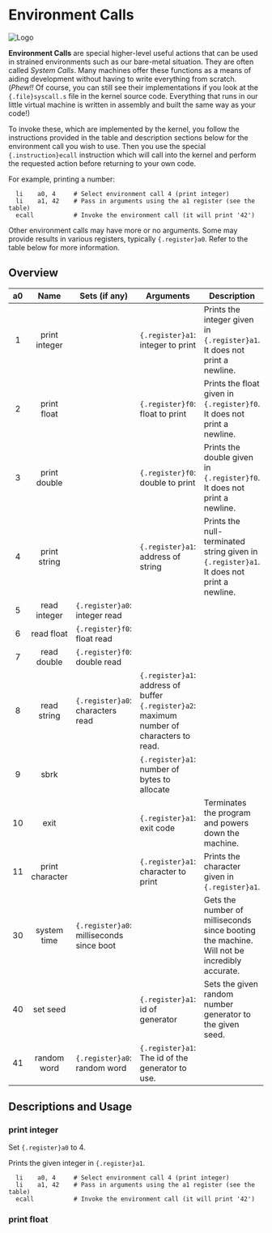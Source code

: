 # Environment Calls

![Logo](../images/dynamic/hex/ae8bab/dinosaurs/tyrannosaurus.svg)

**Environment Calls** are special higher-level useful actions that can be used in strained environments such
as our bare-metal situation. They are often called *System Calls*. Many machines offer these functions
as a means of aiding development without having to write everything from scratch. (*Phew!!* Of course,
you can still see their implementations if you look at the `{.file}syscall.s` file in the kernel source code.
Everything that runs in our little virtual machine is written in assembly and built the same way as your code!)

To invoke these, which are implemented by the kernel, you follow the instructions provided in the table
and description sections below for the environment call you wish to use. Then you use the special `{.instruction}ecall`
instruction which will call into the kernel and perform the requested action before returning to your
own code.

For example, printing a number:

```riscv
  li    a0, 4     # Select environment call 4 (print integer)
  li    a1, 42    # Pass in arguments using the a1 register (see the table)
  ecall           # Invoke the environment call (it will print '42')
```

Other environment calls may have more or no arguments. Some may provide results in various registers, typically
`{.register}a0`.
Refer to the table below for more information.

## Overview

<!-- for styling the table appropriately -->
<p class="syscalls-table"></p>

| a0 | Name            | Sets (if any) | Arguments | Description                                                  |
|:--:|:---------------:|---------------|-----------|--------------------------------------------------------------|
| 1  | print integer   |               | `{.register}a1`: integer to print | Prints the integer given in `{.register}a1`. It does not print a newline. |
| 2  | print float     |               | `{.register}f0`: float to print | Prints the float given in `{.register}f0`. It does not print a newline.   |
| 3  | print double    |               | `{.register}f0`: double to print | Prints the double given in `{.register}f0`. It does not print a newline.  |
| 4  | print string    |               | `{.register}a1`: address of string | Prints the null-terminated string given in `{.register}a1`. It does not print a newline.  |
| 5  | read integer    | `{.register}a0`: integer read |           | |
| 6  | read float      | `{.register}f0`: float read |           | |
| 7  | read double     | `{.register}f0`: double read |           | |
| 8  | read string     | `{.register}a0`: characters read | `{.register}a1`: address of buffer<br>`{.register}a2`: maximum number of characters to read. | |
| 9  | sbrk            |               | `{.register}a1`: number of bytes to allocate | |
| 10 | exit            |               | `{.register}a1`: exit code | Terminates the program and powers down the machine.          |
| 11 | print character |               | `{.register}a1`: character to print | Prints the character given in `{.register}a1`.                            |
| 30 | system time     | `{.register}a0`: milliseconds since boot | | Gets the number of milliseconds since booting the machine. Will not be incredibly accurate. |
| 40 | set seed        | | `{.register}a1`: id of generator | Sets the given random number generator to the given seed. |
| 41 | random word     | `{.register}a0`: random word | `{.register}a1`: The id of the generator to use. |

## Descriptions and Usage

### print integer

Set `{.register}a0` to 4.

Prints the given integer in `{.register}a1`.

```riscv
  li    a0, 4     # Select environment call 4 (print integer)
  li    a1, 42    # Pass in arguments using the a1 register (see the table)
  ecall           # Invoke the environment call (it will print '42')
```

### print float
